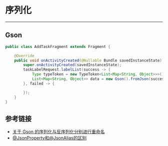 # 序列化
***

## Gson
```java
public class AddTaskFragment extends Fragment {

    @Override
    public void onActivityCreated(@Nullable Bundle savedInstanceState) {
        super.onActivityCreated(savedInstanceState);
        taskLabelRequest.labelList(success -> {
            Type typeToken = new TypeToken<List<Map<String, Object>>>() {}.getType();
            List<Map<String, Object>> data = new Gson().fromJson(success.toString(), typeToken);
        }, failed -> {

        });
    }
}
```

## 参考链接
- [关于 Gson 的序列化与反序列化分别进行重命名](https://blog.csdn.net/u014253480/article/details/81635270)
- [@JsonProperty和@JsonAlias的区别](https://blog.csdn.net/u010234516/article/details/84316340)